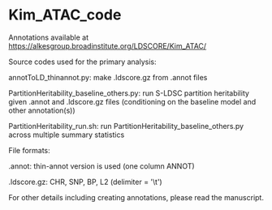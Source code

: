 # Kim_ATAC_code

Annotations available at https://alkesgroup.broadinstitute.org/LDSCORE/Kim_ATAC/



Source codes used for the primary analysis:

annotToLD_thinannot.py: make .ldscore.gz from .annot files

PartitionHeritability_baseline_others.py: run S-LDSC partition heritability given .annot and .ldscore.gz files (conditioning on the baseline model and other annotation(s))

PartitionHeritability_run.sh: run PartitionHeritability_baseline_others.py across multiple summary statistics



File formats:

.annot: thin-annot version is used (one column ANNOT)

.ldscore.gz: CHR, SNP, BP, L2 (delimiter = '\t')

For other details including creating annotations, please read the manuscript.


